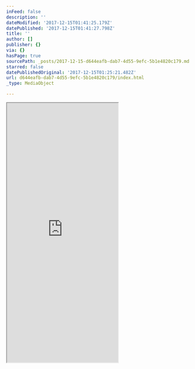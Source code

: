 ```yaml
---
inFeed: false
description: ''
dateModified: '2017-12-15T01:41:25.179Z'
datePublished: '2017-12-15T01:41:27.798Z'
title: ''
author: []
publisher: {}
via: {}
hasPage: true
sourcePath: _posts/2017-12-15-d644eafb-dab7-4d55-9efc-5b1e4820c179.md
starred: false
datePublishedOriginal: '2017-12-15T01:25:21.482Z'
url: d644eafb-dab7-4d55-9efc-5b1e4820c179/index.html
_type: MediaObject

---
```

<iframe src="https://the-grid.github.io/ed-userhtml/?g=eJwljdEOgiAUQH-F3a3eFMhlq4l9iiO5yt1QCDDq72v5enbOTkdT1AuyFEcFNueQbpyXUurgS6zJ8-C2mdbEkx9Ju2pBQ7qi0f_Qi7Dct5WeGw5OP9Apo1tjpgYHeZZNI-TldD3iO2NctRvyJ6Dad8AKmWwVSCEOwCzSbLOCVghgf-Hho8GoQEDf8b3pv4PVOso" height="700" style=""></iframe>